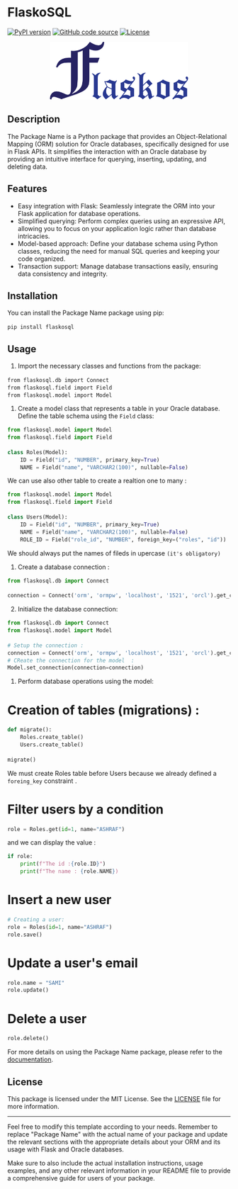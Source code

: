 # FlaskoSQL


[![PyPI version](https://img.shields.io/badge/flaskos-1.2.1-green.svg)](https://pypi.org/project/flaskosql/)
[![GitHub code source](https://img.shields.io/badge/Code-Source-orange.svg)](https://github.com/Ashraf-Khabar/FLASKOSQL)
[![License](https://img.shields.io/badge/License-MIT-blue.svg)](https://opensource.org/licenses/MIT)


<center><img src="./img/flaskos.png" height = "130"></center>


Description
-----------

The Package Name is a Python package that provides an Object-Relational Mapping (ORM) solution for Oracle databases, specifically designed for use in Flask APIs. It simplifies the interaction with an Oracle database by providing an intuitive interface for querying, inserting, updating, and deleting data.

Features
--------

-   Easy integration with Flask: Seamlessly integrate the ORM into your Flask application for database operations.
-   Simplified querying: Perform complex queries using an expressive API, allowing you to focus on your application logic rather than database intricacies.
-   Model-based approach: Define your database schema using Python classes, reducing the need for manual SQL queries and keeping your code organized.
-   Transaction support: Manage database transactions easily, ensuring data consistency and integrity.

Installation
------------

You can install the Package Name package using pip:

`pip install flaskosql`

Usage
-----

1.  Import the necessary classes and functions from the package:

`from flaskosql.db import Connect`<br>
`from flaskosql.field import Field`<br>
`from flaskosql.model import Model`<br>

1.  Create a model class that represents a table in your Oracle database. Define the table schema using the `Field` class:

```py
from flaskosql.model import Model
from flaskosql.field import Field

class Roles(Model):
    ID = Field("id", "NUMBER", primary_key=True)
    NAME = Field("name", "VARCHAR2(100)", nullable=False)
```
We can use also other table to create a realtion one to many : 
```py
from flaskosql.model import Model
from flaskosql.field import Field

class Users(Model):
    ID = Field("id", "NUMBER", primary_key=True)
    NAME = Field("name", "VARCHAR2(100)", nullable=False)
    ROLE_ID = Field("role_id", "NUMBER", foreign_key=("roles", "id"))
```
We should always put the names of fileds in upercase `(it's obligatory)`
1. Create a database connection : 

```py
from flaskosql.db import Connect

connection = Connect('orm', 'ormpw', 'localhost', '1521', 'orcl').get_connection()
```

2. Initialize the database connection:

```py
from flaskosql.db import Connect
from flaskosql.model import Model

# Setup the connection : 
connection = Connect('orm', 'ormpw', 'localhost', '1521', 'orcl').get_connection()
# CReate the connection for the model  :
Model.set_connection(connection=connection)
```
1.  Perform database operations using the model:

# Creation of tables (migrations) : 
```py
def migrate():
    Roles.create_table()
    Users.create_table()

migrate()
```
We must create Roles table before Users because we already defined a `foreing_key` constraint . 

# Filter users by a condition
```py
role = Roles.get(id=1, name="ASHRAF")
```
and we can display the value :
```py
if role:
    print(f"The id :{role.ID}")
    print(f"The name : {role.NAME})
```

# Insert a new user
```py
# Creating a user:
role = Roles(id=1, name="ASHRAF")
role.save()
```

# Update a user's email
```py
role.name = "SAMI"
role.update()
```

# Delete a user
```py
role.delete()
```

For more details on using the Package Name package, please refer to the [documentation](https://link-to-your-documentation/).

License
-------

This package is licensed under the MIT License. See the [LICENSE]() file for more information.

* * * * *

Feel free to modify this template according to your needs. Remember to replace "Package Name" with the actual name of your package and update the relevant sections with the appropriate details about your ORM and its usage with Flask and Oracle databases.

Make sure to also include the actual installation instructions, usage examples, and any other relevant information in your README file to provide a comprehensive guide for users of your package.